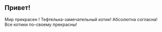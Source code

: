 ## Привет!
Мир прекрасен !
Тефтелька-замечательный котик!
Абсолютна согласна!
Все котики по-своему прекрасны!
